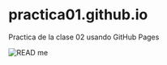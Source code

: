 # practica01.github.io
Practica de la clase 02 usando GitHub Pages

![READ me](https://github.com/user-attachments/assets/3db7b84c-f22d-4a13-a987-65cfcc0a42be)
